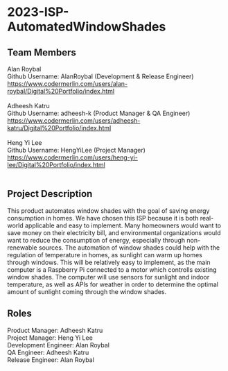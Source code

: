 # 2023-ISP-AutomatedWindowShades

## Team Members
Alan Roybal
<br>
Github Username: AlanRoybal (Development & Release Engineer)
<br>
	https://www.codermerlin.com/users/alan-roybal/Digital%20Portfolio/index.html
<br>
<br>
Adheesh Katru
<br>
Github Username: adheesh-k (Product Manager & QA Engineer)
<br>
	https://www.codermerlin.com/users/adheesh-katru/Digital%20Portfolio/index.html
<br>
<br>
Heng Yi Lee
<br>
Github Username: HengYiLee (Project Manager)
<br>
	https://www.codermerlin.com/users/heng-yi-lee/Digital%20Portfolio/index.html
<br>
<br>
## Project Description
This product automates window shades with the goal of saving energy consumption in homes. We have chosen this ISP because it is both real-world applicable and easy to implement. Many homeowners would want to save money on their electricity bill, and environmental organizations would want to reduce the consumption of energy, especially through non-renewable sources. The automation of window shades could help with the regulation of temperature in homes, as sunlight can warm up homes through windows. This will be relatively easy to implement, as the main computer is a Raspberry Pi connected to a motor which controlls existing window shades. The computer will use sensors for sunlight and indoor temperature, as well as APIs for weather in order to determine the optimal amount of sunlight coming through the window shades.
<br>
## Roles
Product Manager: Adheesh Katru
<br>
Project Manager: Heng Yi Lee
<br>
Development Engineer: Alan Roybal
<br>
QA Engineer: Adheesh Katru
<br>
Release Engineer: Alan Roybal
<br>
